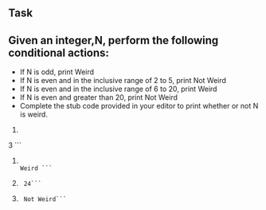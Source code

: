 ## Task
## Given an integer,N, perform the following conditional actions:

- If N is odd, print Weird
- If N is even and in the inclusive range of 2 to 5, print Not Weird
- If N is even and in the inclusive range of 6 to 20, print Weird
- If N is even and greater than 20, print Not Weird
- Complete the stub code provided in your editor to print whether or not N is weird.

1. ``` **Sample Input 0**
  
  3 ```


 1. ```**Sample Output 0**
  
    Weird ```

 2. ```**Sample Input 1**
     24```

2. ```**Sample Output 1**
    Not Weird```
